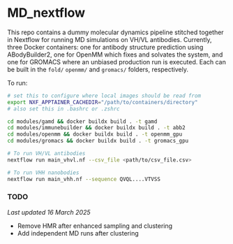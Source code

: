 # MD_nextflow
This repo contains a dummy molecular dynamics pipeline stitched together in Nextflow for running MD simulations on VH/VL antibodies. Currently, three Docker containers: one for antibody structure prediction using ABodyBuilder2, one for OpenMM which fixes and solvates the system, and one for GROMACS where an unbiased production run is executed. Each can be built in the `fold/` `openmm/` and `gromacs/` folders, respectively. 

To run:
```bash
# set this to configure where local images should be read from
export NXF_APPTAINER_CACHEDIR="/path/to/containers/directory"
# also set this in .bashrc or .zshrc

cd modules/gamd && docker buildx build . -t gamd
cd modules/immunebuilder && docker buildx build . -t abb2
cd modules/openmm && docker buildx build . -t openmm_gpu
cd modules/gromacs && docker buildx build . -t gromacs_gpu

# To run VH/VL antibodies
nextflow run main_vhvl.nf --csv_file <path/to/csv_file.csv>

# To run VHH nanobodies
nextflow run main_vhh.nf --sequence QVQL....VTVSS
```

### TODO
*Last updated 16 March 2025*
* Remove HMR after enhanced sampling and clustering
* Add independent MD runs after clustering
